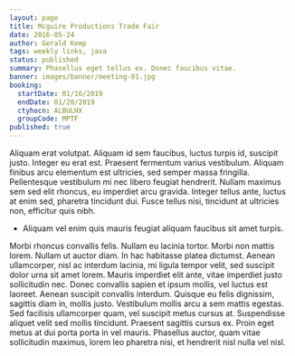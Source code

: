 ```yaml
---
layout: page
title: Mcguire Productions Trade Fair
date: 2016-05-24
author: Gerald Kemp
tags: weekly links, java
status: published
summary: Phasellus eget tellus ex. Donec faucibus vitae.
banner: images/banner/meeting-01.jpg
booking:
  startDate: 01/16/2019
  endDate: 01/20/2019
  ctyhocn: ALBULHX
  groupCode: MPTF
published: true
---
```

Aliquam erat volutpat. Aliquam id sem faucibus, luctus turpis id, suscipit justo. Integer eu erat est. Praesent fermentum varius vestibulum. Aliquam finibus arcu elementum est ultricies, sed semper massa fringilla. Pellentesque vestibulum mi nec libero feugiat hendrerit. Nullam maximus sem sed elit rhoncus, eu imperdiet arcu gravida. Integer tellus ante, luctus at enim sed, pharetra tincidunt dui. Fusce tellus nisi, tincidunt at ultricies non, efficitur quis nibh.

* Aliquam vel enim quis mauris feugiat aliquam faucibus sit amet turpis.

Morbi rhoncus convallis felis. Nullam eu lacinia tortor. Morbi non mattis lorem. Nullam ut auctor diam. In hac habitasse platea dictumst. Aenean ullamcorper, nisl ac interdum lacinia, mi ligula tempor velit, sed suscipit dolor urna sit amet lorem. Mauris imperdiet elit ante, vitae imperdiet justo sollicitudin nec. Donec convallis sapien et ipsum mollis, vel luctus est laoreet.
Aenean suscipit convallis interdum. Quisque eu felis dignissim, sagittis diam in, mollis justo. Vestibulum mollis arcu a sem mattis egestas. Sed facilisis ullamcorper quam, vel suscipit metus cursus at. Suspendisse aliquet velit sed mollis tincidunt. Praesent sagittis cursus ex. Proin eget metus at dui porta porta in vel mauris. Phasellus auctor, quam vitae sollicitudin maximus, lorem leo pharetra nisi, et hendrerit nisl nulla vel nisl.
